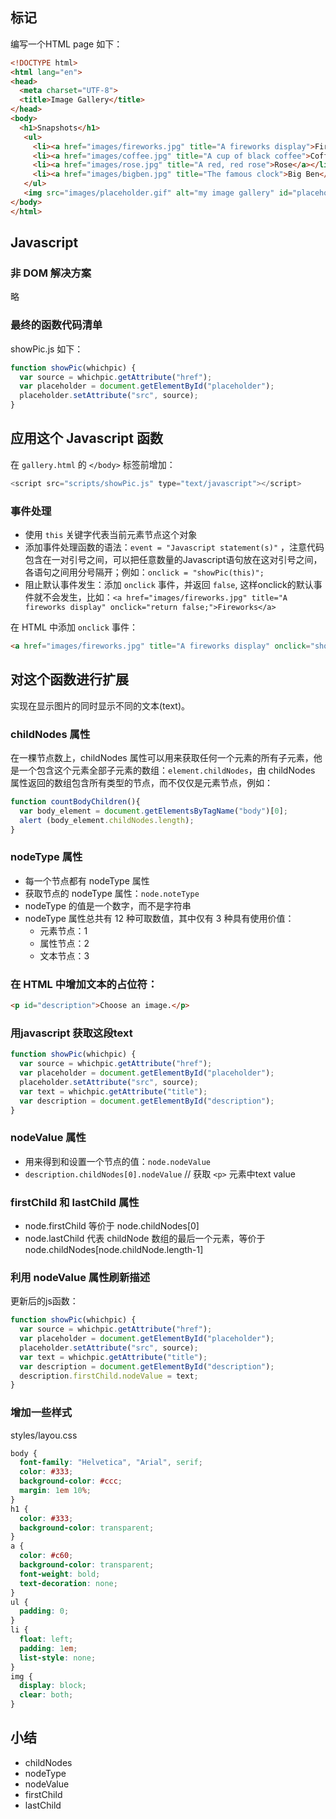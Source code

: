 ## 标记

编写一个HTML page 如下：

```html
<!DOCTYPE html>
<html lang="en">
<head>
  <meta charset="UTF-8">
  <title>Image Gallery</title>
</head>
<body>
  <h1>Snapshots</h1>
   <ul>
     <li><a href="images/fireworks.jpg" title="A fireworks display">Fireworks</a></li>
     <li><a href="images/coffee.jpg" title="A cup of black coffee">Coffee</a></li>
     <li><a href="images/rose.jpg" title="A red, red rose">Rose</a></li>
     <li><a href="images/bigben.jpg" title="The famous clock">Big Ben</a></li>
   </ul>
   <img src="images/placeholder.gif" alt="my image gallery" id="placeholder">
</body>
</html>

```

## Javascript

### 非 DOM 解决方案
略

### 最终的函数代码清单

showPic.js 如下：

```js
function showPic(whichpic) {
  var source = whichpic.getAttribute("href");
  var placeholder = document.getElementById("placeholder");
  placeholder.setAttribute("src", source);
}
```

## 应用这个 Javascript 函数
在 `gallery.html` 的 `</body>` 标签前增加：

```js
<script src="scripts/showPic.js" type="text/javascript"></script>
```

### 事件处理
- 使用 `this` 关键字代表当前元素节点这个对象
- 添加事件处理函数的语法：`event = "Javascript statement(s)"` ，注意代码包含在一对引号之间，可以把任意数量的Javascript语句放在这对引号之间，各语句之间用分号隔开；例如：`onclick = "showPic(this)";`
- 阻止默认事件发生：添加 `onclick` 事件，并返回 `false`, 这样onclick的默认事件就不会发生，比如：`<a href="images/fireworks.jpg" title="A fireworks display" onclick="return false;">Fireworks</a>`

在 HTML 中添加 `onclick` 事件：

```html
<a href="images/fireworks.jpg" title="A fireworks display" onclick="showPic(this); return false;">Fireworks</a>
```

## 对这个函数进行扩展

实现在显示图片的同时显示不同的文本(text)。

### childNodes 属性
在一棵节点数上，childNodes 属性可以用来获取任何一个元素的所有子元素，他是一个包含这个元素全部子元素的数组：`element.childNodes`，由 childNodes 属性返回的数组包含所有类型的节点，而不仅仅是元素节点，例如：

```js
function countBodyChildren(){
  var body_element = document.getElementsByTagName("body")[0];
  alert (body_element.childNodes.length);
}
```

### nodeType 属性
- 每一个节点都有 nodeType 属性
- 获取节点的 nodeType 属性：`node.noteType`
- nodeType 的值是一个数字，而不是字符串
- nodeType 属性总共有 12 种可取数值，其中仅有 3 种具有使用价值：
  - 元素节点：1
  - 属性节点：2
  - 文本节点：3

### 在 HTML 中增加文本的占位符：

```html
<p id="description">Choose an image.</p>
```

### 用javascript 获取这段text

```js
function showPic(whichpic) {
  var source = whichpic.getAttribute("href");
  var placeholder = document.getElementById("placeholder");
  placeholder.setAttribute("src", source);
  var text = whichpic.getAttribute("title");
  var description = document.getElementById("description");
}
```

### nodeValue 属性
- 用来得到和设置一个节点的值：`node.nodeValue`
- `description.childNodes[0].nodeValue` // 获取 `<p>` 元素中text value

### firstChild 和 lastChild 属性
- node.firstChild 等价于 node.childNodes[0]
- node.lastChild 代表 childNode 数组的最后一个元素，等价于 node.childNodes[node.childNode.length-1]

### 利用 nodeValue 属性刷新描述
更新后的js函数：

```js
function showPic(whichpic) {
  var source = whichpic.getAttribute("href");
  var placeholder = document.getElementById("placeholder");
  placeholder.setAttribute("src", source);
  var text = whichpic.getAttribute("title");
  var description = document.getElementById("description");
  description.firstChild.nodeValue = text;
}
```

### 增加一些样式
styles/layou.css

```css
body {
  font-family: "Helvetica", "Arial", serif;
  color: #333;
  background-color: #ccc;
  margin: 1em 10%;
}
h1 {
  color: #333;
  background-color: transparent;
}
a {
  color: #c60;
  background-color: transparent;
  font-weight: bold;
  text-decoration: none;
}
ul {
  padding: 0;
}
li {
  float: left;
  padding: 1em;
  list-style: none;
}
img {
  display: block;
  clear: both;
}
```

## 小结
- childNodes
- nodeType
- nodeValue
- firstChild
- lastChild